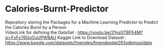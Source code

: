 # Calories-Burnt-Predictor
Repository storing the Packages for a Machine Learning Predictor to Predict the Calories Burnt by a Person  
 VideoLink for defining the DataSet : https://youtu.be/21nsGTBFE4M?si=FxFx76GoOuUPW8AU
 Kaggle Link to Download Dataset : https://www.kaggle.com/datasets/fmendes/fmendesdat263xdemos/data 